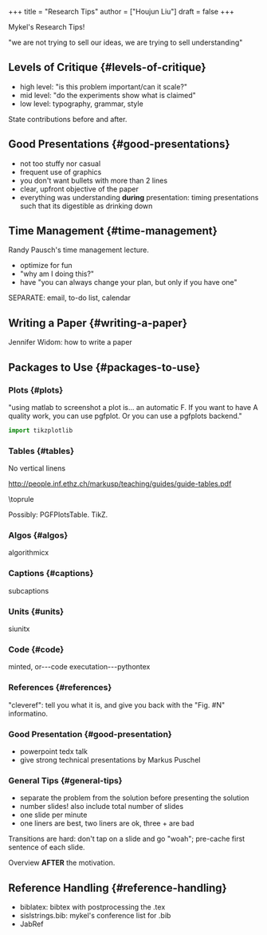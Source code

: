 +++
title = "Research Tips"
author = ["Houjun Liu"]
draft = false
+++

Mykel's Research Tips!

"we are not trying to sell our ideas, we are trying to sell understanding"


## Levels of Critique {#levels-of-critique}

-   high level: "is this problem important/can it scale?"
-   mid level: "do the experiments show what is claimed"
-   low level: typography, grammar, style

State contributions before and after.


## Good Presentations {#good-presentations}

-   not too stuffy nor casual
-   frequent use of graphics
-   you don't want bullets with more than 2 lines
-   clear, upfront objective of the paper
-   everything was understanding **during** presentation: timing presentations such that its digestible as drinking down


## Time Management {#time-management}

Randy Pausch's time management lecture.

-   optimize for fun
-   "why am I doing this?"
-   have "you can always change your plan, but only if you have one"

SEPARATE: email, to-do list, calendar


## Writing a Paper {#writing-a-paper}

Jennifer Widom: how to write a paper


## Packages to Use {#packages-to-use}


### Plots {#plots}

"using matlab to screenshot a plot is... an automatic F. If you want to have A quality work, you can use pgfplot. Or you can use a pgfplots backend."

```python
import tikzplotlib
```


### Tables {#tables}

No vertical linens

<http://people.inf.ethz.ch/markusp/teaching/guides/guide-tables.pdf>

\toprule

Possibly: PGFPlotsTable. TikZ.


### Algos {#algos}

algorithmicx


### Captions {#captions}

subcaptions


### Units {#units}

siunitx


### Code {#code}

minted, or---code executation---pythontex


### References {#references}

"cleveref": tell you what it is, and give you back with the "Fig. #N" informatino.


### Good Presentation {#good-presentation}

-   powerpoint tedx talk
-   give strong technical presentations by Markus Puschel


### General Tips {#general-tips}

-   separate the problem from the solution before presenting the solution
-   number slides! also include total number of slides
-   one slide per minute
-   one liners are best, two liners are ok, three + are bad

Transitions are hard: don't tap on a slide and go "woah"; pre-cache first sentence of each slide.

Overview **AFTER** the motivation.


## Reference Handling {#reference-handling}

-   biblatex: bibtex with postprocessing the .tex
-   sislstrings.bib: mykel's conference list for .bib
-   JabRef

